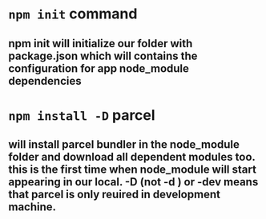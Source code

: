 # ```npm init``` command
## npm init will initialize our folder with package.json which will contains the configuration for app node_module dependencies

# ```npm install -D``` parcel
## will install parcel bundler in the node_module folder and download all dependent modules too. this is the first time when node_module will start appearing in our local. -D (not -d ) or -dev means that parcel is only reuired in development machine.


